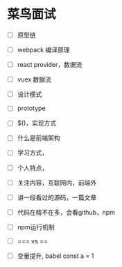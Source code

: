 # 菜鸟面试
- [ ] 原型链
- [ ] webpack 编译原理
- [ ] react provider，数据流
- [ ] vuex 数据流
- [ ] 设计模式
- [ ] prototype
- [ ] $()，实现方式
- [ ] 什么是前端架构
- [ ] 学习方式，
- [ ] 个人特点，
- [ ] 关注内容，互联网内，前端外
- [ ] 讲一段看过的源码，一篇文章
- [ ] 代码在精不在多，会看github，npm

- [ ] npm运行机制
- [ ] === vs ==
- [ ] 变量提升,  babel const a = 1

